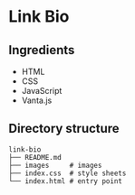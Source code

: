 # Link Bio

## Ingredients

* HTML
* CSS
* JavaScript
* Vanta.js

## Directory structure

```
link-bio
├── README.md
├── images     # images
├── index.css  # style sheets
└── index.html # entry point
```